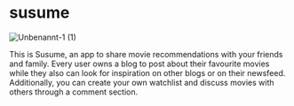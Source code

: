 # susume
![Unbenannt-1 (1)](https://user-images.githubusercontent.com/92689668/184348614-38eccf41-2dd4-48b2-a72e-30a61dd1ff39.png)


This is Susume, an app to share movie recommendations with your friends and family. Every user owns a blog to post about their favourite movies while they also can look for inspiration on other blogs or on their newsfeed. Additionally, you can create your own watchlist and discuss movies with others through a comment section.
